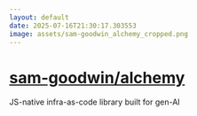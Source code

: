 ```yaml
---
layout: default
date: 2025-07-16T21:30:17.303553
image: assets/sam-goodwin_alchemy_cropped.png
---
```


# [sam-goodwin/alchemy](https://github.com/sam-goodwin/alchemy)

JS-native infra-as-code library built for gen-AI
